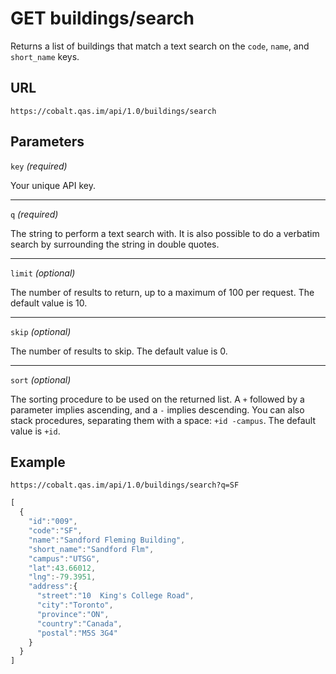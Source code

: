 # GET buildings/search

Returns a list of buildings that match a text search on the `code`, `name`, and `short_name` keys.

## URL

```
https://cobalt.qas.im/api/1.0/buildings/search
```

## Parameters

`key` _(required)_

Your unique API key.
- - -
`q` _(required)_

The string to perform a text search with. It is also possible to do a verbatim search by surrounding the string in double quotes.
- - -
`limit` _(optional)_

The number of results to return, up to a maximum of 100 per request. The default value is 10.
- - -
`skip` _(optional)_

The number of results to skip. The default value is 0.
- - -
`sort` _(optional)_

The sorting procedure to be used on the returned list. A `+` followed by a parameter implies ascending, and a `-` implies descending. You can also stack procedures, separating them with a space: `+id -campus`. The default value is `+id`.

## Example

```
https://cobalt.qas.im/api/1.0/buildings/search?q=SF
```

```js
[
  {
    "id":"009",
    "code":"SF",
    "name":"Sandford Fleming Building",
    "short_name":"Sandford Flm",
    "campus":"UTSG",
    "lat":43.66012,
    "lng":-79.3951,
    "address":{
      "street":"10  King's College Road",
      "city":"Toronto",
      "province":"ON",
      "country":"Canada",
      "postal":"M5S 3G4"
    }
  }
]
```
